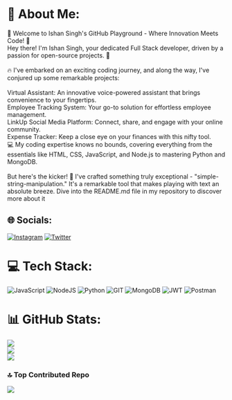 # 💫 About Me:
👋 Welcome to Ishan Singh's GitHub Playground - Where Innovation Meets Code! 🚀<br>Hey there! I'm Ishan Singh, your dedicated Full Stack developer, driven by a passion for open-source projects. 🌟<br><br>🔥 I've embarked on an exciting coding journey, and along the way, I've conjured up some remarkable projects:<br><br>Virtual Assistant: An innovative voice-powered assistant that brings convenience to your fingertips.<br>Employee Tracking System: Your go-to solution for effortless employee management.<br>LinkUp Social Media Platform: Connect, share, and engage with your online community.<br>Expense Tracker: Keep a close eye on your finances with this nifty tool.<br>💻 My coding expertise knows no bounds, covering everything from the essentials like HTML, CSS, JavaScript, and Node.js to mastering Python and MongoDB.<br><br>But here's the kicker! 🌟 I've crafted something truly exceptional - "simple-string-manipulation." It's a remarkable tool that makes playing with text an absolute breeze. Dive into the README.md file in my repository to discover more about it


## 🌐 Socials:
[![Instagram](https://img.shields.io/badge/Instagram-%23E4405F.svg?logo=Instagram&logoColor=white)](https://instagram.com/https://www.instagram.com/wtf_akshandra/) [![Twitter](https://img.shields.io/badge/Twitter-%231DA1F2.svg?logo=Twitter&logoColor=white)](https://twitter.com/https://twitter.com/IshanSingh_44) 

# 💻 Tech Stack:
![JavaScript](https://img.shields.io/badge/javascript-%23323330.svg?style=flat&logo=javascript&logoColor=%23F7DF1E) ![NodeJS](https://img.shields.io/badge/node.js-6DA55F?style=flat&logo=node.js&logoColor=white) ![Python](https://img.shields.io/badge/python-3670A0?style=flat&logo=python&logoColor=ffdd54) ![GIT](https://img.shields.io/badge/Git-fc6d26?style=flat&logo=git&logoColor=white) ![MongoDB](https://img.shields.io/badge/MongoDB-%234ea94b.svg?style=flat&logo=mongodb&logoColor=white) ![JWT](https://img.shields.io/badge/JWT-black?style=flat&logo=JSON%20web%20tokens) ![Postman](https://img.shields.io/badge/Postman-FF6C37?style=flat&logo=postman&logoColor=white)
# 📊 GitHub Stats:
![](https://github-readme-stats.vercel.app/api?username=ishansingh1010&theme=dark&hide_border=false&include_all_commits=true&count_private=true)<br/>
![](https://github-readme-streak-stats.herokuapp.com/?user=ishansingh1010&theme=dark&hide_border=false)<br/>
![](https://github-readme-stats.vercel.app/api/top-langs/?username=ishansingh1010&theme=dark&hide_border=false&include_all_commits=true&count_private=true&layout=compact)

### 🔝 Top Contributed Repo
![](https://github-contributor-stats.vercel.app/api?username=ishansingh1010&limit=5&theme=dark&combine_all_yearly_contributions=true)

<!-- Proudly created with GPRM ( https://gprm.itsvg.in ) -->
